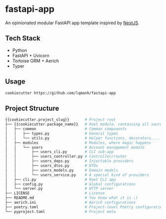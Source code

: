 # fastapi-app

An opinionated modular FastAPI app template inspired by [NestJS](https://nestjs.com).

## Tech Stack

- Python
- FastAPI + Uvicorn
- Tortoise ORM + Aerich
- Typer

## Usage

```sh
cookiecutter https://github.com/lqmanh/fastapi-app
```

## Project Structure

```sh
{{cookiecutter.project_slug}}       # Project root
├── {{cookiecutter.package_name}}   # Root module, containing all source code
│   ├── common                      # Common components
│   │   ├── types.py                # General types
│   │   └── utils.py                # Helper functions, decorators,...
│   ├── modules                     # Modules, where magic happens
│   │   └── users                   # Account management module
│   │       ├── users_cli.py        # CLI sub-app
│   │       ├── users_controller.py # Controller/router
│   │       ├── users_deps.py       # Injectable providers
│   │       ├── users_dtos.py       # DTOs
│   │       ├── users_models.py     # Domain models
│   │       └── users_service.py    # A special kind of providers
│   ├── cli.py                      # Root CLI app
│   ├── config.py                   # Global configurations
│   └── server.py                   # HTTP server
├── LICENSE                         # License
├── README.md                       # You know what it is ;)
├── aerich.ini                      # Aerich configurations
├── poetry.toml                     # Project-level Poetry configurations
└── pyproject.toml                  # Project meta
```
